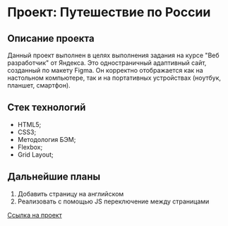 # Проект: Путешествие по России

## **Описание проекта**

Данный проект выполнен в целях выполнения задания на курсе "Веб разработчик" от Яндекса. Это одностраничный адаптивный сайт, созданный по макету Figma. Он корректно отображается как на настольном компьютере, так и на портативных устройствах (ноутбук, планшет, смартфон).

## **Стек технологий**

* HTML5;
* CSS3;
* Методология БЭМ;
* Flexbox;
* Grid Layout;

## **Дальнейшие планы**

1. Добавить страницу на английском
2. Реализовать с помощью JS переключение между страницами


[Ссылка на проект](https://sflln.github.io/russian-travel/)
